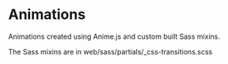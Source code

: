 # Animations
Animations created using Anime.js and custom built Sass mixins.

The Sass mixins are in web/sass/partials/_css-transitions.scss


